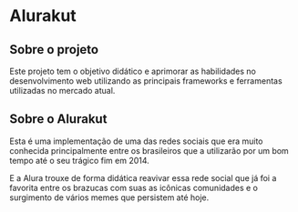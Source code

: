 # Alurakut

## Sobre o projeto

  Este projeto tem o objetivo didático e aprimorar as habilidades no desenvolvimento web utilizando as principais frameworks e ferramentas utilizadas no mercado atual.

## Sobre o Alurakut

Esta é uma implementação de uma das redes sociais que era muito conhecida principalmente entre os brasileiros que a utilizarão por um bom tempo até o seu trágico fim em 2014.

E a Alura trouxe de forma didática reavivar essa rede social que já foi a favorita entre os brazucas com suas as icônicas comunidades e o surgimento de vários memes que persistem até hoje.
